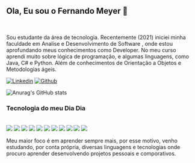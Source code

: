 ## Ola, Eu sou o Fernando Meyer 👋
<br>
<p> Sou estudante da área de tecnologia. Recentemente (2021) iniciei minha faculdade em Analise e Desenvolvimento de Software , onde estou aprofundando meus conhecimentos como Developer. No meu curso aprendi muito sobre lógica de programação, e algumas linguagens, como Java, C# e Python. Além de conhecimentos de Orientação a Objetos e Metodologias ágeis. <p>

[![Linkedin](https://img.shields.io/badge/LinkedIn-0077B5?style=for-the-badge&logo=linkedin&logoColor=white)](https://www.linkedin.com/in/fernando-s-meyer-04b4b8186/)
[![Github](https://img.shields.io/badge/GitHub-100000?style=for-the-badge&logo=github&logoColor=white
)](https://github.com/FerndMeyer)

![Anurag's GitHub stats](https://github-readme-stats.vercel.app/api?username=FerndMeyer&show_icons=true&theme=radical)

### Tecnologia do meu Dia Dia 

<div style='display: inline_block'> <br>
<img align='center' elt=html5' src='https://img.shields.io/badge/C%23-239120?style=for-the-badge&logo=c-sharp&logoColor=white'>
<img align='center' elt=html5' src='https://img.shields.io/badge/Python-3776AB?style=for-the-badge&logo=python&logoColor=white'>
<img align='center' elt=html5' src='https://img.shields.io/badge/.NET-5C2D91?style=for-the-badge&logo=.net&logoColor=white'>
<img align='center' elt=html5' src='https://img.shields.io/badge/HTML5-E34F26?style=for-the-badge&logo=html5&logoColor=white'>
<img align='center' elt=html5' src='https://img.shields.io/badge/CSS-239120?&style=for-the-badge&logo=css3&logoColor=white'>
<img align='center' elt=html5' src='https://img.shields.io/badge/JavaScript-F7DF1E?style=for-the-badge&logo=javascript&logoColor=blacke'>
<img align='center' elt=html5' src='https://img.shields.io/badge/Node.js-43853D?style=for-the-badge&logo=node.js&logoColor=white'>
<img align='center' elt=html5' src='https://img.shields.io/badge/PHP-777BB4?style=for-the-badge&logo=php&logoColor=white'>
<img align='center' elt=html5' src='https://img.shields.io/badge/React-20232A?style=for-the-badge&logo=react&logoColor=61DAFB'>
<img align='center' elt=html5' src='https://img.shields.io/badge/Angular-DD0031?style=for-the-badge&logo=angular&logoColor=white'>
<img align='center' elt=html5' src='https://img.shields.io/badge/Microsoft_Office-D83B01?style=for-the-badge&logo=microsoft-office&logoColor=white'>
<div><br>
Meu maior foco é em aprender sempre mais, por esse motivo, venho estudando, por conta própria, diversas linguagens e tecnologias onde procuro aprender desenvolvendo projetos pessoais e comporativos.